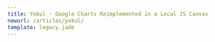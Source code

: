```yaml
---
title: Yokul - Google Charts Reimplemented in a Local JS Canvas
newurl: /articles/yokul/
template: legacy.jade
---
```

